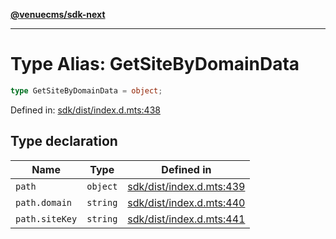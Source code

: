 [**@venuecms/sdk-next**](../Index.md)

***

# Type Alias: GetSiteByDomainData

```ts
type GetSiteByDomainData = object;
```

Defined in: [sdk/dist/index.d.mts:438](https://github.com/venuecms/sdk/blob/0048e875fedcd11f329f993e4088b84401af4036/packages/sdk/dist/index.d.mts#L438)

## Type declaration

| Name | Type | Defined in |
| ------ | ------ | ------ |
| <a id="path"></a> `path` | `object` | [sdk/dist/index.d.mts:439](https://github.com/venuecms/sdk/blob/0048e875fedcd11f329f993e4088b84401af4036/packages/sdk/dist/index.d.mts#L439) |
| `path.domain` | `string` | [sdk/dist/index.d.mts:440](https://github.com/venuecms/sdk/blob/0048e875fedcd11f329f993e4088b84401af4036/packages/sdk/dist/index.d.mts#L440) |
| `path.siteKey` | `string` | [sdk/dist/index.d.mts:441](https://github.com/venuecms/sdk/blob/0048e875fedcd11f329f993e4088b84401af4036/packages/sdk/dist/index.d.mts#L441) |
